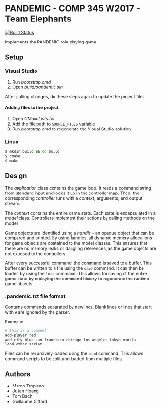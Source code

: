 # PANDEMIC - COMP 345 W2017 - Team Elephants

[![Build Status](https://travis-ci.com/jephir/pandemic.svg?token=H5s5urysT233MRnGw5EA&branch=master)](https://travis-ci.com/jephir/pandemic)

Implements the PANDEMIC role playing game.

## Setup

### Visual Studio

1. Run *bootstrap.cmd*
2. Open *build/pandemic.sln*

After pulling changes, do these steps again to update the project files.

#### Adding files to the project

1. Open *CMakeLists.txt*
2. Add the file path to `SOURCE_FILES` variable
3. Run *bootstrap.cmd* to regenerate the Visual Studio solution

### Linux

```bash
$ mkdir build && cd build
$ cmake ..
$ make
```

## Design

The *application* class contains the game loop. It reads a command string from standard input and looks it up in the controller map. Then, the corresponding *controller* runs with a *context*, arguments, and output stream.

The *context* contains the entire game state. Each state is encapsulated in a *model* class. Controllers implement their actions by calling methods on the model.

Game objects are identified using a *handle* - an opaque object that can be compared and printed. By using handles, all dynamic memory allocations for game objects are contained to the model classes. This ensures that there are no memory leaks or dangling references, as the game objects are not exposed to the controllers.

After every successful command, the command is saved to a buffer. This buffer can be written to a file using the `save` command. It can then be loaded by using the `load` command. This allows for saving of the entire game state by replaying the command history to regenerate the runtime game objects.

### .pandemic.txt file format

Contains commands separated by newlines. Blank lines or lines that start with `#` are ignored by the parser.

Example:

```bash
# this is a comment
add-player red
add-city blue san_francisco chicago los_angeles tokyo manila
load other-script
```

Files can be recursively loaded using the `load` command. This allows command scripts to be split and loaded from multiple files.

## Authors

* Marco Tropiano
* Julian Hoang
* Tom Bach
* Guillaume Giffard
